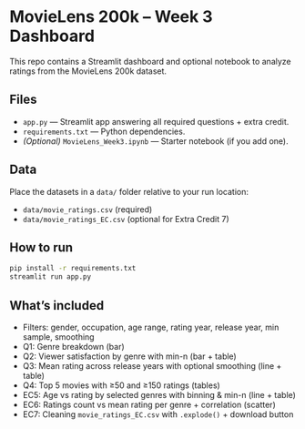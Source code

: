 # MovieLens 200k – Week 3 Dashboard

This repo contains a Streamlit dashboard and optional notebook to analyze ratings from the MovieLens 200k dataset.

## Files
- `app.py` — Streamlit app answering all required questions + extra credit.
- `requirements.txt` — Python dependencies.
- *(Optional)* `MovieLens_Week3.ipynb` — Starter notebook (if you add one).

## Data
Place the datasets in a `data/` folder relative to your run location:
- `data/movie_ratings.csv` (required)
- `data/movie_ratings_EC.csv` (optional for Extra Credit 7)

## How to run
```bash
pip install -r requirements.txt
streamlit run app.py
```

## What’s included
- Filters: gender, occupation, age range, rating year, release year, min sample, smoothing
- Q1: Genre breakdown (bar)
- Q2: Viewer satisfaction by genre with min-n (bar + table)
- Q3: Mean rating across release years with optional smoothing (line + table)
- Q4: Top 5 movies with ≥50 and ≥150 ratings (tables)
- EC5: Age vs rating by selected genres with binning & min-n (line + table)
- EC6: Ratings count vs mean rating per genre + correlation (scatter)
- EC7: Cleaning `movie_ratings_EC.csv` with `.explode()` + download button